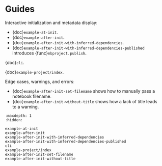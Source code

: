 # Guides

Interactive initialization and metadata display:

- {doc}`example-at-init`.
- {doc}`example-after-init`.
- {doc}`example-after-init-with-inferred-dependencies`.
- {doc}`example-after-init-with-inferred-dependencies-published` introduces {func}`nbproject.publish`.

{doc}`cli`.

{doc}`example-project/index`.

Edge cases, warnings, and errors:

- {doc}`example-after-init-set-filename` shows how to manually pass a notebook filename.
- {doc}`example-after-init-without-title` shows how a lack of title leads to a warning.

```{toctree}
:maxdepth: 1
:hidden:

example-at-init
example-after-init
example-after-init-with-inferred-dependencies
example-after-init-with-inferred-dependencies-published
cli
example-project/index
example-after-init-set-filename
example-after-init-without-title
```
